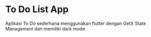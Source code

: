 # To Do List App

Aplikasi To Do sederhana menggunakan flutter dengan GetX State Management dan memiliki dark mode 
